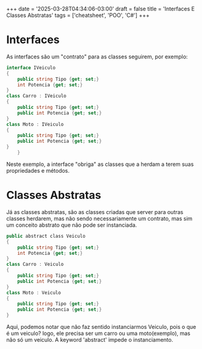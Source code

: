 +++
date = '2025-03-28T04:34:06-03:00'
draft = false
title = 'Interfaces E Classes Abstratas'
tags = ['cheatsheet', 'POO', 'C#']
+++

# Interfaces
As interfaces são um "contrato" para as classes seguirem, por exemplo:

```c#
interface IVeiculo
{
	public string Tipo {get; set;}
	int Potencia {get; set;}
}
class Carro : IVeiculo
{
	public string Tipo {get; set;}
	public int Potencia {get; set;}
}
class Moto : IVeiculo
{
	public string Tipo {get; set;}
	public int Potencia {get; set;}
}
    }
```

Neste exemplo, a interface "obriga" as classes que a herdam a terem suas propriedades e métodos.

# Classes Abstratas
Já as classes abstratas, são as classes criadas que server para outras classes herdarem, mas não sendo necessariamente um contrato, mas sim um conceito abstrato que não pode ser instanciada.

```c#
public abstract class Veiculo
{
	public string Tipo {get; set;}
	int Potencia {get; set;}
}
class Carro : Veiculo
{
	public string Tipo {get; set;}
	public int Potencia {get; set;}
}
class Moto : Veiculo
{
	public string Tipo {get; set;}
	public int Potencia {get; set;}
}
```

Aqui, podemos notar que não faz sentido instanciarmos Veiculo, pois o que é um veiculo? logo, ele precisa ser um carro ou uma moto(exemplo), mas não só um veiculo. A keyword 'abstract' impede o instanciamento.